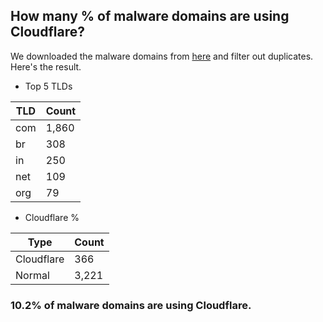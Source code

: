 ## How many % of malware domains are using Cloudflare?


We downloaded the malware domains from [here](https://urlhaus.abuse.ch) and filter out duplicates.
Here's the result.


[//]: # (start replacement)


- Top 5 TLDs

| TLD | Count |
| --- | --- |
| com | 1,860 |
| br | 308 |
| in | 250 |
| net | 109 |
| org | 79 |


- Cloudflare %

| Type | Count |
| --- | --- |
| Cloudflare | 366 |
| Normal | 3,221 |


### 10.2% of malware domains are using Cloudflare.